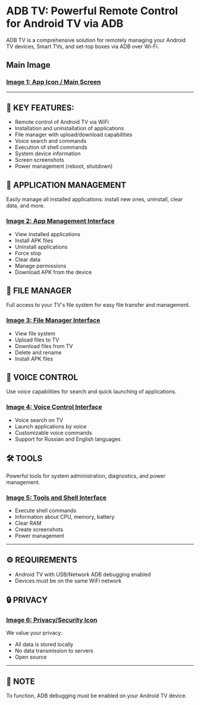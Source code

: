 # ADB TV: Powerful Remote Control for Android TV via ADB

ADB TV is a comprehensive solution for remotely managing your Android TV devices, Smart TVs, and set-top boxes via ADB over Wi-Fi.

## Main Image

### [Image 1: App Icon / Main Screen](images/adb_tv_main_icon.png)

---

## 🎯 KEY FEATURES:

* Remote control of Android TV via WiFi
* Installation and uninstallation of applications
* File manager with upload/download capabilities
* Voice search and commands
* Execution of shell commands
* System device information
* Screen screenshots
* Power management (reboot, shutdown)

## 📱 APPLICATION MANAGEMENT

Easily manage all installed applications: install new ones, uninstall, clear data, and more.

### [Image 2: App Management Interface](images/app_manager_screen.png)

* View installed applications
* Install APK files
* Uninstall applications
* Force stop
* Clear data
* Manage permissions
* Download APK from the device

## 📁 FILE MANAGER

Full access to your TV's file system for easy file transfer and management.

### [Image 3: File Manager Interface](images/file_manager_screen.png)

* View file system
* Upload files to TV
* Download files from TV
* Delete and rename
* Install APK files

## 🎤 VOICE CONTROL

Use voice capabilities for search and quick launching of applications.

### [Image 4: Voice Control Interface](images/voice_control_screen.png)

* Voice search on TV
* Launch applications by voice
* Customizable voice commands
* Support for Russian and English languages

## 🛠️ TOOLS

Powerful tools for system administration, diagnostics, and power management.

### [Image 5: Tools and Shell Interface](images/tools_shell_screen.png)

* Execute shell commands
* Information about CPU, memory, battery
* Clear RAM
* Create screenshots
* Power management

---

## ⚙️ REQUIREMENTS

* Android TV with USB/Network ADB debugging enabled
* Devices must be on the same WiFi network

## 🔒 PRIVACY

### [Image 6: Privacy/Security Icon](images/privacy_security_icon.png)

We value your privacy:
* All data is stored locally
* No data transmission to servers
* Open source

---

## 📝 NOTE
To function, ADB debugging must be enabled on your Android TV device.

